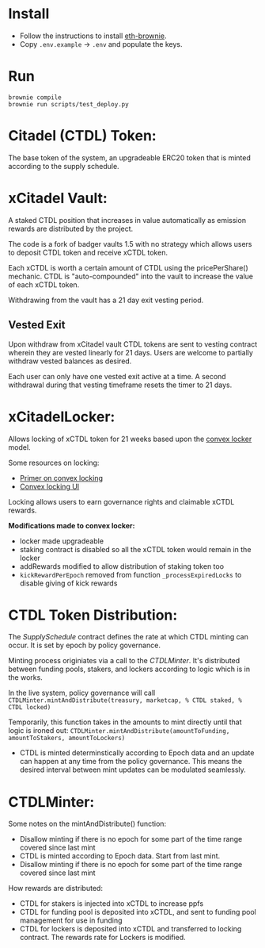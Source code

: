 # Install
- Follow the instructions to install [eth-brownie](https://github.com/eth-brownie/brownie).
- Copy `.env.example` -> `.env` and populate the keys.

# Run
```
brownie compile
brownie run scripts/test_deploy.py
```

# Citadel (CTDL) Token:
The base token of the system, an upgradeable ERC20 token that is minted according to the supply schedule.

# xCitadel Vault:
A staked CTDL position that increases in value automatically as emission rewards are distributed by the project.

The code is a fork of badger vaults 1.5 with no strategy which allows users to deposit CTDL token and receive xCTDL token. 

Each xCTDL is worth a certain amount of CTDL using the pricePerShare() mechanic.
CTDL is "auto-compounded" into the vault to increase the value of each xCTDL token.

Withdrawing from the vault has a 21 day exit vesting period.

## Vested Exit
Upon withdraw from xCitadel vault CTDL tokens are sent to vesting contract wherein they are vested linearly for 21 days. Users are welcome to partially withdraw vested balances as desired.

Each user can only have one vested exit active at a time. A second withdrawal during that vesting timeframe resets the timer to 21 days.

# xCitadelLocker:
Allows locking of xCTDL token for 21 weeks based upon the [convex locker](https://github.com/convex-eth/platform/blob/main/contracts/contracts/CvxLocker.sol) model.

Some resources on locking:
- [Primer on convex locking](https://docs.convexfinance.com/convexfinance/general-information/voting-and-gauge-weights/vote-locking)
- [Convex locking UI](https://www.convexfinance.com/lock-cvx)

Locking allows users to earn governance rights and claimable xCTDL rewards.

<strong> Modifications made to convex locker: </strong>
- locker made upgradeable
- staking contract is disabled so all the xCTDL token would remain in the locker
- addRewards modified to allow distribution of staking token too
- `kickRewardPerEpoch` removed from function `_processExpiredLocks` to disable giving of kick rewards

# CTDL Token Distribution:
The _SupplySchedule_ contract defines the rate at which CTDL minting can occur. It is set by epoch by policy governance.

Minting process originiates via a call to the _CTDLMinter_. It's distributed between funding pools, stakers, and lockers according to logic which is in the works.

In the live system, policy governance will call `CTDLMinter.mintAndDistribute(treasury, marketcap, % CTDL staked, % CTDL locked)`

Temporarily, this function takes in the amounts to mint directly until that logic is ironed out:
`CTDLMinter.mintAndDistribute(amountToFunding, amountToStakers, amountToLockers)`

- CTDL is minted determinstically according to Epoch data and an update can happen at any time from the policy governance. This means the desired interval between mint updates can be modulated seamlessly.

# CTDLMinter:
Some notes on the mintAndDistribute() function:
- Disallow minting if there is no epoch for some part of the time range covered since last mint
- CTDL is minted according to Epoch data. Start from last mint.
- Disallow minting if there is no epoch for some part of the time range covered since last mint

How rewards are distributed:
- CTDL for stakers is injected into xCTDL to increase ppfs
- CTDL for funding pool is deposited into xCTDL, and sent to funding pool management for use in funding 
- CTDL for lockers is deposited into xCTDL and transferred to locking contract. The rewards rate for Lockers is modified.

